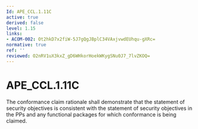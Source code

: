 ```yaml
---
Id: APE_CCL.1.11C
active: true
derived: false
level: 1.15
links:
- ACOM-002: Ot2hkD7x2fiW-5J7gQgJBplC34VAxjvwdEUhqu-gXRc=
normative: true
ref: ''
reviewed: O2nRV1uX3kxZ_gD6WHkorHoekWKygSNu0J7_7lvZKOQ=
---
```


# APE_CCL.1.11C

The conformance claim rationale shall demonstrate that the statement of security objectives is consistent with the statement of security objectives in the PPs and any functional packages for which conformance is being claimed.